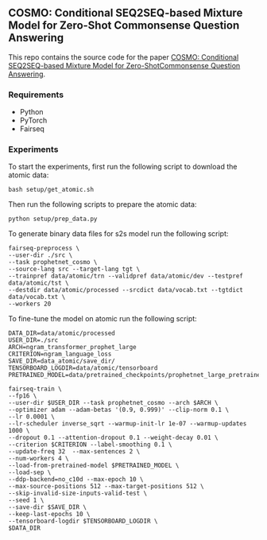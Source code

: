 ## COSMO: Conditional SEQ2SEQ-based Mixture Model for Zero-Shot Commonsense Question Answering

This repo contains the source code for the paper [COSMO: Conditional SEQ2SEQ-based Mixture Model for Zero-ShotCommonsense Question Answering](https://arxiv.org/abs/2011.00777).

### Requirements
* Python
* PyTorch
* Fairseq

### Experiments

To start the experiments, first run the following script to download the atomic data:

```
bash setup/get_atomic.sh
```

Then run the following scripts to prepare the atomic data:

```
python setup/prep_data.py
```


To generate binary data files for s2s model run the following script:

```
fairseq-preprocess \
--user-dir ./src \
--task prophetnet_cosmo \
--source-lang src --target-lang tgt \
--trainpref data/atomic/trn --validpref data/atomic/dev --testpref data/atomic/tst \
--destdir data/atomic/processed --srcdict data/vocab.txt --tgtdict data/vocab.txt \
--workers 20
```

To fine-tune the model on atomic run the following script:

```
DATA_DIR=data/atomic/processed
USER_DIR=./src
ARCH=ngram_transformer_prophet_large
CRITERION=ngram_language_loss
SAVE_DIR=data_atomic/save_dir/
TENSORBOARD_LOGDIR=data/atomic/tensorboard
PRETRAINED_MODEL=data/pretrained_checkpoints/prophetnet_large_pretrained_160G_14epoch_model.pt

fairseq-train \
--fp16 \
--user-dir $USER_DIR --task prophetnet_cosmo --arch $ARCH \
--optimizer adam --adam-betas '(0.9, 0.999)' --clip-norm 0.1 \
--lr 0.0001 \
--lr-scheduler inverse_sqrt --warmup-init-lr 1e-07 --warmup-updates 1000 \
--dropout 0.1 --attention-dropout 0.1 --weight-decay 0.01 \
--criterion $CRITERION --label-smoothing 0.1 \
--update-freq 32  --max-sentences 2 \
--num-workers 4 \
--load-from-pretrained-model $PRETRAINED_MODEL \
--load-sep \
--ddp-backend=no_c10d --max-epoch 10 \
--max-source-positions 512 --max-target-positions 512 \
--skip-invalid-size-inputs-valid-test \
--seed 1 \
--save-dir $SAVE_DIR \
--keep-last-epochs 10 \
--tensorboard-logdir $TENSORBOARD_LOGDIR \
$DATA_DIR
```
